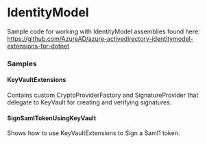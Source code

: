 # IdentityModel
Sample code for working with IdentityModel assemblies found here:
https://github.com/AzureAD/azure-activedirectory-identitymodel-extensions-for-dotnet

### Samples

#### KeyVaultExtensions
Contains custom CryptoProviderFactory and SignatureProvider that delegate to KeyVault for creating and verifying signatures.

#### SignSamlTokenUsingKeyVault
Shows how to use KeyVaultExtensions to Sign a Saml1 token.
